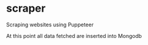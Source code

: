 # scraper
Scraping websites using Puppeteer

At this point all data fetched are inserted into Mongodb
